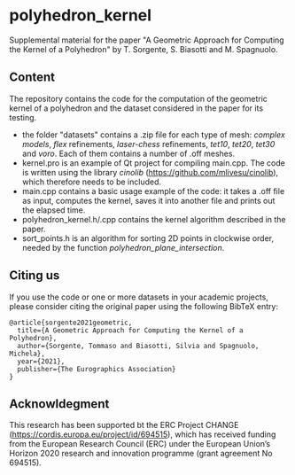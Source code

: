 # polyhedron_kernel

Supplemental material for the paper "A Geometric Approach for Computing the Kernel of a Polyhedron" by T. Sorgente, S. Biasotti and M. Spagnuolo.

## Content
The repository contains the code for the computation of the geometric kernel of a polyhedron and the dataset considered in the paper for its testing.
- the folder "datasets" contains a .zip file for each type of mesh: _complex models_, _flex_ refinements, _laser-chess_ refinements, _tet10_, _tet20_, _tet30_ and _voro_. Each of them contains a number of .off meshes.
- kernel.pro is an example of Qt project for compiling main.cpp. The code is written using the library _cinolib_ (https://github.com/mlivesu/cinolib), which therefore needs to be included.
- main.cpp contains a basic usage example of the code: it takes a .off file as input, computes the kernel, saves it into another file and prints out the elapsed time.
- polyhedron_kernel.h/.cpp contains the kernel algorithm described in the paper.
- sort_points.h is an algorithm for sorting 2D points in clockwise order, needed by the function _polyhedron_plane_intersection_.

## Citing us
If you use the code or one or more datasets in your academic projects, please consider citing the original paper using the following BibTeX entry:

```
@article{sorgente2021geometric,
  title={A Geometric Approach for Computing the Kernel of a Polyhedron},
  author={Sorgente, Tommaso and Biasotti, Silvia and Spagnuolo, Michela},
  year={2021},
  publisher={The Eurographics Association}
}
```

## Acknowldegment
This research has been supported bt the ERC Project CHANGE (https://cordis.europa.eu/project/id/694515), which has received funding from the European Research Council (ERC) under the European Union’s Horizon 2020 research and innovation programme (grant agreement No 694515).
